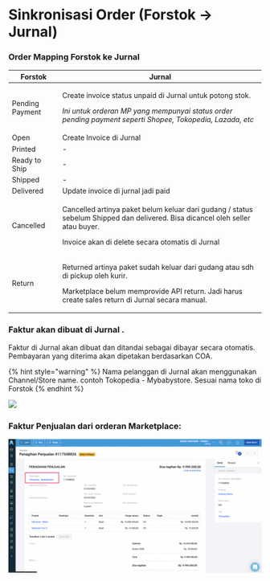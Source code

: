 # Sinkronisasi Order (Forstok → Jurnal)

### **Order Mapping Forstok ke Jurnal**

| **Forstok**     | **Jurnal**                                                                                                                                                                                           |
| --------------- | ---------------------------------------------------------------------------------------------------------------------------------------------------------------------------------------------------- |
| Pending Payment | <p>Create invoice status unpaid di Jurnal untuk potong stok. </p><p></p><p><em>Ini untuk orderan MP yang mempunyai status order pending payment seperti Shopee, Tokopedia, Lazada, etc</em></p>      |
| Open            | Create Invoice di Jurnal                                                                                                                                                                             |
| Printed         | -                                                                                                                                                                                                    |
| Ready to Ship   | -                                                                                                                                                                                                    |
| Shipped         | -                                                                                                                                                                                                    |
| Delivered       | Update invoice di jurnal jadi paid                                                                                                                                                                   |
| Cancelled       | <p>Cancelled artinya paket belum keluar dari gudang / status sebelum Shipped dan delivered. Bisa dicancel oleh seller atau buyer.</p><p></p><p>Invoice akan di delete secara otomatis di Jurnal</p>  |
| Return          | <p>Returned artinya paket sudah keluar dari gudang atau sdh di pickup oleh kurir. </p><p></p><p>Marketplace belum memprovide API return. Jadi harus create sales return di Jurnal secara manual.</p> |

### Faktur akan dibuat di Jurnal .&#x20;

Faktur di Jurnal akan dibuat dan ditandai sebagai dibayar secara otomatis. Pembayaran yang diterima akan dipetakan berdasarkan COA.

{% hint style="warning" %}
Nama pelanggan di Jurnal akan menggunakan Channel/Store name. contoh Tokopedia - Mybabystore. Sesuai nama toko di Forstok
{% endhint %}

![](<../../../.gitbook/assets/Screen Shot 2022-03-10 at 1.19.56 PM (1).png>)

### Faktur Penjualan dari orderan Marketplace:

![](<../../../.gitbook/assets/Screen Shot 2022-03-10 at 1.24.21 PM (1).png>)
